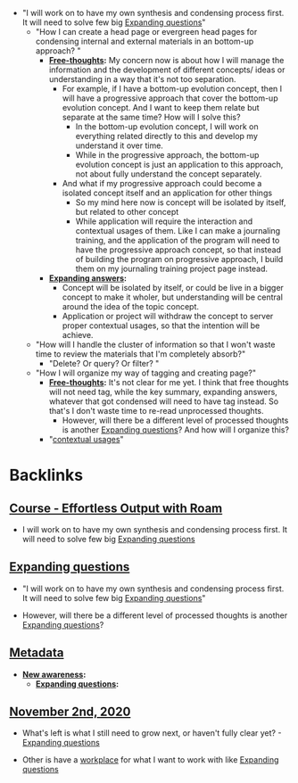 - "I will work on to have my own synthesis and condensing process first. It will need to solve few big [Expanding questions](<Expanding questions.md>)"
    - "How I can create a head page or evergreen head pages for condensing internal and external materials in an bottom-up approach? "
        - **[Free-thoughts](<Free-thoughts.md>):** My concern now is about how I will manage the information and the development of different concepts/ ideas or understanding in a way that it's not too separation.
            - For example, if I have a bottom-up evolution concept, then I will have a progressive approach that cover the bottom-up evolution concept. And I want to keep them relate but separate at the same time? How will I solve this?
                - In the bottom-up evolution concept, I will work on everything related directly to this and develop my understand it over time.
                - While in the progressive approach, the bottom-up evolution concept is just an application to this approach, not about fully understand the concept separately.
            - And what if my progressive approach could become a isolated concept itself and an application for other things
                - So my mind here now is concept will be isolated by itself, but related to other concept
                - While application will require the interaction and contextual usages of them. Like I can make a journaling training, and the application of the program will need to have the progressive approach concept, so that instead of building the program on progressive approach, I build them on my journaling training project page instead.
        - **[Expanding answers](<Expanding answers.md>):**
            - Concept will be isolated by itself, or could be live in a bigger concept to make it wholer, but understanding will be central around the idea of the topic concept.
            - Application or project will withdraw the concept to server proper contextual usages, so that the intention will be achieve.
    - "How will I handle the cluster of information so that I won't waste time to review the materials that I'm completely absorb?"
        - "Delete? Or query? Or filter? "
    - "How I will organize my way of tagging and creating page?"
        - **[Free-thoughts](<Free-thoughts.md>):** It's not clear for me yet. I think that free thoughts will not need tag, while the key summary, expanding answers, whatever that got condensed will need to have tag instead. So that's I don't waste time to re-read unprocessed thoughts. 
            - However, will there be  a different level of processed thoughts is another [Expanding questions](<Expanding questions.md>)? And how will I organize this?
        - "[contextual usages](<contextual usages.md>)"

# Backlinks
## [Course - Effortless Output with Roam](<Course - Effortless Output with Roam.md>)
- I will work on to have my own synthesis and condensing process first. It will need to solve few big [Expanding questions](<Expanding questions.md>)

## [Expanding questions](<Expanding questions.md>)
- "I will work on to have my own synthesis and condensing process first. It will need to solve few big [Expanding questions](<Expanding questions.md>)"

- However, will there be  a different level of processed thoughts is another [Expanding questions](<Expanding questions.md>)?

## [Metadata](<Metadata.md>)
- **[New awareness](<New awareness.md>):**
    - **[Expanding questions](<Expanding questions.md>):**

## [November 2nd, 2020](<November 2nd, 2020.md>)
- What's left is what I still need to grow next, or haven't fully clear yet? - [Expanding questions](<Expanding questions.md>)

- Other is have a [workplace](<workplace.md>) for what I want to work with like [Expanding questions](<Expanding questions.md>)

